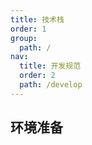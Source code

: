 ```yaml
---
title: 技术栈
order: 1
group:
  path: /
nav:
  title: 开发规范
  order: 2
  path: /develop
---
```


## 环境准备
